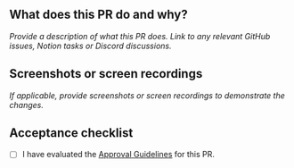 ## What does this PR do and why?

_Provide a description of what this PR does. Link to any relevant GitHub issues,
Notion tasks or Discord discussions._

## Screenshots or screen recordings

_If applicable, provide screenshots or screen recordings to demonstrate the
changes._

## Acceptance checklist

- [ ] I have evaluated the [Approval Guidelines](../../CONTRIBUTING.md#approval-guidelines) for this PR.
